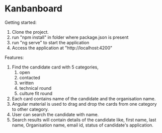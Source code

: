 # Kanbanboard

Getting started:
  1. Clone the project.
  2. run "npm install" in folder where package.json is present
  3. run "ng serve" to start the application
  4. Access the application at "http://localhost:4200"

Features:
  1. Find the candidate card with 5 categories,
      1. open
      2. contacted
      3. written
      4. technical round
      5. culture fit round
  2. Each card contains name of the candidate and the organisation name.
  3. Angular material is used to drag and drop the cards from one category to other category.
  4. User can search the candidate with name.
  5. Search results will contain details of the candidate like, first name, last name, Organisation name, email id, status of candidate's application.
